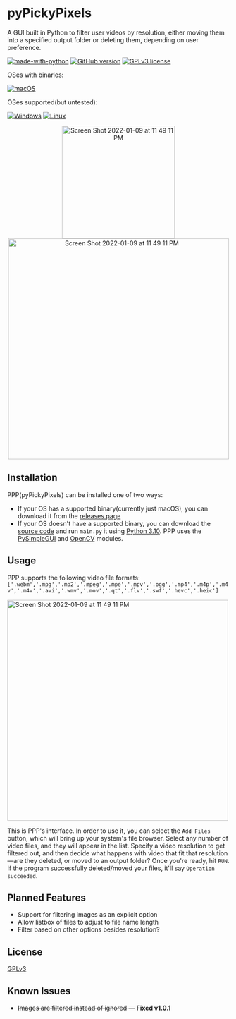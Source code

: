 # pyPickyPixels
A GUI built in Python to filter user videos by resolution, either moving them into a specified output folder or deleting them, depending on user preference.

[![made-with-python](https://img.shields.io/badge/Made%20with-Python-1f425f.svg)](https://www.python.org/)
[![GitHub version](https://badge.fury.io/gh/lukthony%2FpyPickyPixels.svg)](https://github.com/lukthony/pyPickyPixels)
[![GPLv3 license](https://img.shields.io/badge/License-GPLv3-blue.svg)](http://perso.crans.org/besson/LICENSE.html)

OSes with binaries:

[![macOS](https://svgshare.com/i/ZjP.svg)](https://svgshare.com/i/ZjP.svg)

OSes supported(but untested):

[![Windows](https://svgshare.com/i/ZhY.svg)](https://svgshare.com/i/ZhY.svg)
[![Linux](https://svgshare.com/i/Zhy.svg)](https://svgshare.com/i/Zhy.svg)


<p align="center">
<img width="256" alt="Screen Shot 2022-01-09 at 11 49 11 PM" src="https://user-images.githubusercontent.com/65358837/148723146-80e01e97-8bac-425b-9830-3566af3d2915.png">


<img width="501" alt="Screen Shot 2022-01-09 at 11 49 11 PM" src="https://user-images.githubusercontent.com/65358837/148723122-e0c18604-1456-46e6-b867-726930430342.png">
</p>

## Installation
PPP(pyPickyPixels) can be installed one of two ways:

- If your OS has a supported binary(currently just macOS), you can download it from the [releases page](https://github.com/lukthony/pyPickyPixels/releases/tag/v1.0.0)
- If your OS doesn't have a supported binary, you can download the [source code](https://github.com/lukthony/pyPickyPixels/archive/refs/heads/main.zip) and run `main.py` it using [Python 3.10](https://www.python.org/downloads/release/python-3100/). PPP uses the [PySimpleGUI](https://pypi.org/project/PySimpleGUI/) and [OpenCV](https://pypi.org/project/opencv-python/) modules.

## Usage
PPP supports the following video file formats: `['.webm','.mpg','.mp2','.mpeg','.mpe','.mpv','.ogg','.mp4','.m4p','.m4v','.m4v','.avi','.wmv','.mov','.qt','.flv','.swf','.hevc','.heic']`

<img width="501" alt="Screen Shot 2022-01-09 at 11 49 11 PM" src="https://user-images.githubusercontent.com/65358837/148723122-e0c18604-1456-46e6-b867-726930430342.png">

This is PPP's interface. In order to use it, you can select the `Add Files` button, which will bring up your system's file browser. Select any number of video files, and they will appear in the list. Specify a video resolution to get filtered out, and then decide what happens with video that fit that resolution—are they deleted, or moved to an output folder? Once you're ready, hit `RUN`. If the program successfully deleted/moved your files, it'll say `Operation succeeded`.

## Planned Features

- Support for filtering images as an explicit option
- Allow listbox of files to adjust to file name length
- Filter based on other options besides resolution?

## License
[GPLv3](https://choosealicense.com/licenses/gpl-3.0/)

## Known Issues
 
  - ~~Images are filtered instead of ignored~~ — **Fixed v1.0.1**
